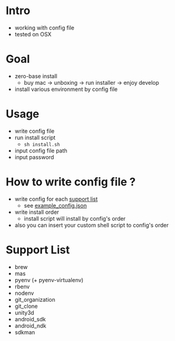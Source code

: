 # Intro
- working with config file
- tested on OSX

# Goal
- zero-base install
    - buy mac -> unboxing -> run installer -> enjoy develop
- install various environment by config file

# Usage
- write config file
- run install script
    - ``sh install.sh``
- input config file path
- input password

# How to write config file ?
- write config for each [support list](#support-list)
    - see [example_config.json](example_config.json)
- write install order
    - install script will install by config's order
- also you can insert your custom shell script to config's order

# Support List
- brew
- mas
- pyenv (+ pyenv-virtualenv)
- rbenv
- nodenv
- git_organization
- git_clone
- unity3d
- android_sdk
- android_ndk
- sdkman
